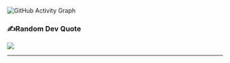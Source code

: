 <!-- # 💫About Me :
🎮I'm a passionate developer on front-end and game<br/>
 -->




![GitHub Activity Graph](https://activity-graph.herokuapp.com/graph?username=rohcatman)  

### ✍️Random Dev Quote
![](https://quotes-github-readme.vercel.app/api?type=horizontal&theme=light)


---
<!-- [![](https://visitcount.itsvg.in/api?id=Rohcatman&icon=5&color=12)](https://visitcount.itsvg.in) -->


